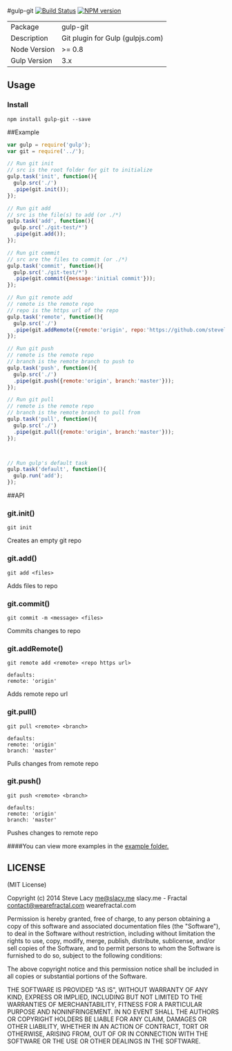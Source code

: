 #gulp-git
[![Build Status](https://travis-ci.org/stevelacy/gulp-git.png?branch=master)](https://travis-ci.org/stevelacy/gulp-git)
[![NPM version](https://badge.fury.io/js/gulp-git.png)](http://badge.fury.io/js/gulp-git)

<table>
<tr> 
<td>Package</td><td>gulp-git</td>
</tr>
<tr>
<td>Description</td>
<td>Git plugin for Gulp (gulpjs.com)</td>
</tr>
<tr>
<td>Node Version</td>
<td>>= 0.8</td>
</tr>
<tr>
<td>Gulp Version</td>
<td>3.x</td>
</tr>
</table>

## Usage
### Install
    npm install gulp-git --save

##Example

```javascript
var gulp = require('gulp');
var git = require('../');

// Run git init 
// src is the root folder for git to initialize
gulp.task('init', function(){
  gulp.src('./')
  .pipe(git.init());
});

// Run git add 
// src is the file(s) to add (or ./*)
gulp.task('add', function(){
  gulp.src('./git-test/*')
  .pipe(git.add());
});

// Run git commit
// src are the files to commit (or ./*)
gulp.task('commit', function(){
  gulp.src('./git-test/*')
  .pipe(git.commit({message:'initial commit'}));
});

// Run git remote add
// remote is the remote repo
// repo is the https url of the repo
gulp.task('remote', function(){
  gulp.src('./')
  .pipe(git.addRemote({remote:'origin', repo:'https://github.com/stevelacy/git-test'}));
});

// Run git push 
// remote is the remote repo
// branch is the remote branch to push to
gulp.task('push', function(){
  gulp.src('./')
  .pipe(git.push({remote:'origin', branch:'master'}));
});

// Run git pull
// remote is the remote repo
// branch is the remote branch to pull from
gulp.task('pull', function(){
  gulp.src('./')
  .pipe(git.pull({remote:'origin', branch:'master'}));
});



// Run gulp's default task
gulp.task('default', function(){
  gulp.run('add');
});

```

##API

### git.init()
`git init`

Creates an empty git repo

### git.add()
`git add <files>`

Adds files to repo

### git.commit()
`git commit -m <message> <files>`

Commits changes to repo

### git.addRemote()
`git remote add <remote> <repo https url>`

    defaults:
    remote: 'origin'

Adds remote repo url

### git.pull()
`git pull <remote> <branch>`

    defaults:
    remote: 'origin'
    branch: 'master'

Pulls changes from remote repo

### git.push()
`git push <remote> <branch>`

    defaults:
    remote: 'origin'
    branch: 'master'

Pushes changes to remote repo






####You can view more examples in the [example folder.](https://github.com/stevelacy/gulp-git/tree/master/examples)



## LICENSE

(MIT License)

Copyright (c) 2014 Steve Lacy <me@slacy.me> slacy.me - Fractal <contact@wearefractal.com> wearefractal.com

Permission is hereby granted, free of charge, to any person obtaining
a copy of this software and associated documentation files (the
"Software"), to deal in the Software without restriction, including
without limitation the rights to use, copy, modify, merge, publish,
distribute, sublicense, and/or sell copies of the Software, and to
permit persons to whom the Software is furnished to do so, subject to
the following conditions:

The above copyright notice and this permission notice shall be
included in all copies or substantial portions of the Software.

THE SOFTWARE IS PROVIDED "AS IS", WITHOUT WARRANTY OF ANY KIND,
EXPRESS OR IMPLIED, INCLUDING BUT NOT LIMITED TO THE WARRANTIES OF
MERCHANTABILITY, FITNESS FOR A PARTICULAR PURPOSE AND
NONINFRINGEMENT. IN NO EVENT SHALL THE AUTHORS OR COPYRIGHT HOLDERS BE
LIABLE FOR ANY CLAIM, DAMAGES OR OTHER LIABILITY, WHETHER IN AN ACTION
OF CONTRACT, TORT OR OTHERWISE, ARISING FROM, OUT OF OR IN CONNECTION
WITH THE SOFTWARE OR THE USE OR OTHER DEALINGS IN THE SOFTWARE.
